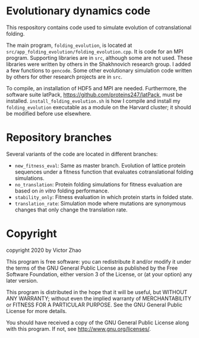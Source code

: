 # Evolutionary dynamics code
This respository contains code used to simulate evolution of
cotranslational folding.

The main program, `folding_evolution`, is located at
`src/app_folding_evolution/folding_evolution.cpp`. It is code for an
MPI program. Supporting libraries are in `src`, although some are not
used. These libraries were written by others in the Shakhnovich
research group. I added a few functions to `gencode`. Some other
evolutionary simulation code written by others for other research
projects are in `src`.

To compile, an installation of HDF5 and MPI are needed. Furthermore,
the software suite latPack, https://github.com/proteins247/latPack,
must be installed. `install_folding_evolution.sh` is how I compile and
install my `folding_evolution` executable as a module on the Harvard
cluster; it should be modified before use elsewhere.

# Repository branches
Several variants of the code are located in different branches:

- `new_fitness_eval`: Same as master branch. Evolution of lattice
  protein sequences under a fitness function that evaluates
  cotranslational folding simulations.
- `no_translation`: Protein folding simulations for fitness evaluation
  are based on *in vitro* folding performance.
- `stability_only`: Fitness evaluation in which protein starts in
  folded state.
- `translation_rate`: Simulation mode where mutations are synonymous
  changes that only change the translation rate.

# Copyright
copyright 2020 by Victor Zhao

This program is free software: you can redistribute it and/or modify
it under the terms of the GNU General Public License as published by
the Free Software Foundation, either version 3 of the License, or
(at your option) any later version.

This program is distributed in the hope that it will be useful,
but WITHOUT ANY WARRANTY; without even the implied warranty of
MERCHANTABILITY or FITNESS FOR A PARTICULAR PURPOSE.  See the
GNU General Public License for more details.

You should have received a copy of the GNU General Public License
along with this program.  If not, see <http://www.gnu.org/licenses/>.
